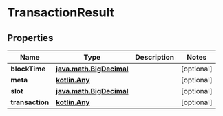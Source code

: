 
# TransactionResult

## Properties
Name | Type | Description | Notes
------------ | ------------- | ------------- | -------------
**blockTime** | [**java.math.BigDecimal**](java.math.BigDecimal.md) |  |  [optional]
**meta** | [**kotlin.Any**](.md) |  |  [optional]
**slot** | [**java.math.BigDecimal**](java.math.BigDecimal.md) |  |  [optional]
**transaction** | [**kotlin.Any**](.md) |  |  [optional]



